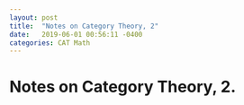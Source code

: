 ```yaml
---
layout: post
title:  "Notes on Category Theory, 2"
date:   2019-06-01 00:56:11 -0400
categories: CAT Math
---
```


# Notes on Category Theory, __2__.

